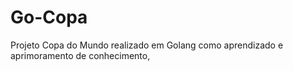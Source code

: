 # Go-Copa
Projeto Copa do Mundo realizado em Golang como aprendizado e aprimoramento de conhecimento,
